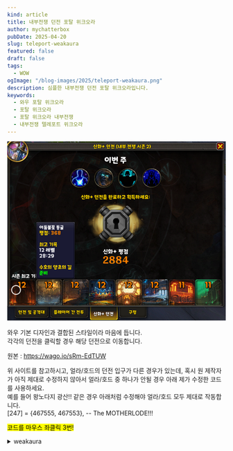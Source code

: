 ```yaml
---
kind: article
title: 내부전쟁 던전 포탈 위크오라
author: mychatterbox
pubDate: 2025-04-20
slug: teleport-weakaura 
featured: false
draft: false
tags:
  - WOW
ogImage: "/blog-images/2025/teleport-weakaura.png"
description: 심플한 내부전쟁 던전 포탈 위크오라입니다.
keywords:
  - 와우 포탈 위크오라
  - 포탈 위크오라
  - 포탈 위크오라 내부전쟁
  - 내부전쟁 텔레포트 위크오라
---
```


![포탈 위크오라](../../assets/blog-images/2025/teleport-weakaura.png)

와우 기본 디자인과 결합된 스타일이라 마음에 듭니다.  
각각의 던전을 클릭할 경우 해당 던전으로 이동합니다.  


원본 : https://wago.io/sRm-EdTUW

위 사이트를 참고하시고, 얼라/호드의 던전 입구가 다른 경우가 있는데, 혹시 원 제작자가 아직 제대로 수정하지 않아서 얼라/호드 중 하나가 안될 경우 아래 제가 수정한 코드를 사용하세요.  
예를 들어 왕노다지 광산!! 같은 경우 아래처럼 수정해야 얼라/호드 모두 제대로 작동합니다.  
[247] = {467555,  467553}, -- The MOTHERLODE!!!

<mark>코드를 마우스 좌클릭 3번!</mark>

<details>
<summary>weakaura</summary>
!WA:2!1Qt3UTXX6fBxGdkbkGJBAW5CAa6gI2yPwAg(VifoUa8pjZeksvsQOeyyqnC3HCNOLZUz2DLevGlWXxCA6T(rq9Qcu0l0JGFcemk6dGVOpa5jOFZm7VdPLv6PhHG4H7(9))ZSZ927rlFKXJm(P8xr0TPJT9z64p7JMDoAHDVoVE5zwp5hgvCVlyxmC(CxS39Ugz89(UEyJdqxC)4FqO3NTkceQUPn7qBc1Bw7UdM0D0B1TTTmSpNo(CId(Ks(mlN)Atpph3D)YVKZR8e7VmIzFzXwCH5Kx5XilwGzUd(cwWY)7wERCWT8PepNh57INIM5AZM9mmY6aBd8jVZ1Fg(mm1BS)85KlUEA7MJNmD8KMJM8UyWfGosa3vTTPgepIn19vCa4uoMkhYWavgn(WU97)kxhSLvpd3mJOOLy3m38XZCSqRWSR1bJG9YPCrBMRhYZ3vYmRZrRC9y(4tUYapdKOjaeSN1T)H7Du)x7tduQmxBqC)EFQUh5mCjeDLZhJeRNiFpxC)p(OFgmNygfz9nGfbK3)935WSxWWUUsV2F)N9r3)1UyR5cd)n)5alDbrHH8WMSZK48GRanBeEbxD39tV5HVf(5mK(Ply2(uJF6tCEKh(cVPUMiWz9Tb(tNFJ4HI)3CB2seaqWIwuBk(1rVo7FNRZdtqH22w2SV6E37Ep4DYNgkDTAE0KHo)LIhI8bBhYJOFmXWZSvt4N)SKxKlWgIh(7FRmK67cKO3iEpp0JmFfOPmBWOJNapS1GHd6EZdzGEXH5kbG6cX4bWFVoqjOEopCpg5sT)jFKbyHqAtMKs3d50Bfp7CBMXXmKZRooyXBJOJWJo8Oj97nO7BKs5uhUk68X9gmO7OPTgozYWdg1B)NnjgRXKlX)MaL6BtPuNrCjZSWN8)82fw2NVhd)d(yQ(Qd)ZkKVuvPIXFXBG4R9TcSWMVI)iUK82z(EE20HG7gImfKyIjr)ukeL8GR5)muXE9IqSfgM3W)zhEWcpkrazOCDf)h9X0fEM)vT4Rnf4owhzHFGyzFcq)pwaxlWaHzMZmXKfME)(ww2iJ)WR5jduiHIzos3c56(PJw6B5rYiEHf8cRtM5bKJ69P38ImJep53MTEH3jwn1gmXipB2Vn7tFAliluNdvlxWgYx48qGkndkejQlzcj58mIzKLo2qLdEYeeWxBeKBY8(IzY017)Ad7PYLMTiqA)xCd5I)2)TN8eTdWuJNShZ21Bjqhkotg4H9jZyi2QmzSSbnxRFVwJAo67MoO5bD1EQwwoop2vRJpDb2MQnbBH58wRLWH4MncpjzauMU)ZtsKxKjdzUg12lceptmnJg8xmoTzyiqFpgu)zRSI)jBUuIY2cesIv(dqo9mMypww9cic4uxIHegeeNT1pkGn8pqpBdVq3AL7YuV45vlSZlaC)XkvQwPuLxMJd6(mYsTwGNXknSvkxxcBXcfQxqc7etS23age8fAhsOuGfyfKQwtIuPkfRukejguFrZEo3wOnHav0sHKQSFaX1ZLd(HiQbIrqk6GufkwUyPsvdubWCgs)XyppcDH2yFAA8QvigVaj7a7f(pgkvqbwzH0v0LDIzu5IseG0fMf2t7zillxfORht(gPH(aBkccRHWU0yulM(LcXWesMxcLuuKLQXuVqTay5L4EcyJEF0VAJyjQEaoe8cHLAaX)sKneGV0r1fwnwSkeyFhdPTlHumFitGHpFnov6fArOeevjPCOt5RqgCpdZbkoCR((Jblgu8r4(7WqyQnlnRkwRIu8Q2OEJDK8QPVUjHAyR6XlwRCmSbQculZ2yjY3sBSfAbeRrvIgbSQfIvJcfIZryiILwhOEGNk8nI5sGVPheXR1Xw)01OD1yyBKWpE(sBaJw(q0UfWnEF81qTymQHUZtxbLs0nvHSEScumoXTlu6EgO(lvbFNyWdIdpYbkwd2kyOcgOfAJDim8T646lghrHYnAevmOA5q7pqtTr22NQ9myysL4OYshMeuOgMjg6RBXdg6kNAccCHoskyvuMzxUr5DQf4aAdL8944ngAwOAjBupsSQfiwDqStnXqFfnrNwSQpUXojeSUReb2nVekDWuQovQqcHjixquTGJX3GSuJNlvOEckFa6CHqB7RwEbs7JQgVtG7Fa2YdKaWUd9S6JiQKUKuOlVt5s1cCSJWWSKunpBTVge9lHsF7Q13gYOvDevUtOkIturTrcfAm0PlQYpJ4V8mcFuwvDljk8q1MmDyOBvOs6d(gifoIYqvddm927QaD48GcsWeVGJddZAQK1uQsLOOI6HfwGXzECh0LivDSs1yNrqggmKh2C9i6kjvTVgAmbUQryxL4RYb1q427DcIAgkMxcCU7cJYOBcBVIQ9eTVYNE6kqDvWFNc3r8HzFp1102rrmRwkPtZKrIBylk(RWUQLJgJOy9CAvQvPu1AkTyGHirw(QHXvlK0vh1Ka6ABcGtCvHVsWal12PA1Q500elkhhPCWWjpR7O(d709Z)8pxLxfJ9svIr5ikmCltTmEPk1skz2qTEWKTMJprPJGGKJrR0H9VbT5rQDRuJbLL6TqRvCVCWSgLRwPsTGS7oyTHG9NbwudSk41JbVQsrMMWKQ4LQnAbCQgJtG1iAsRjeO4km9bbyOkAnIrlWUFi050hphyOcS1ledBy3neDHppAc6C6zQQ21lgJqy8dVvJurC1HK616QuUHmwTCTDaNqG7cYrpd7AUlu68XwyKjKLTpA5mIQrOrXBdxpihwAqo2MhKOAkQflTLIJNgG1HOjIoejCQQ1REPyu2jcfOcitoGlHERbmWiqqA7CR1B6vPqPW(mL2jWV00AbKg9yeuHthg4A5kvuQgHsOW0c2w1PyQjeIX7hd79tbNGrO4b8HJB1bDonS4qp6C(MUW7cMBlemSGy)t7TwOrLAvUJ05aFM9LsYmI4QU9IGUGCvOEzLaFGg(RhUuPqLydvTunovlovoyEfoOHLZg5pBfSjS5yTdTTvBkxPqXyA3ir7Rl9zyzlkveke7csgczFQPVHgSxDEe)zRP1LJWkCRlhzzGwk6EJxG0xjsIxD7vFMi7uQDmKLRe3bBmmrf9WUFm0t4T6ZP1M4j4qxy7jQJlxnCWeaZkbJl3MWZEMbBvaA9arIRTZKGGxb3cNylGhWUfbuwJjvIzsX4r2MBbBEwRTfEUQHoC0tocbv7oeMuITkQTgcQABOThNcQmRAS0LOVbpEf0jijNPIqHyMLO3eFk3nO7fdbUuTeXmJ5LTpB9qMQLc2YqjOJt9AR1BFp(gAwKCMkaKFC6uUl4caX5ItKe69V12Am5iC)4l1WuJxUHtzya3C(unKpdnftplpXyDyg67zaSZGFqD8Zmj8WsGbReNTQMb)K4iUAlHU5Wap5H(fyKlwt3edJ(FS8CIfdI57WPKB(SRZfXbDmwCkSCTps5gbbh8ZqPyUOhnK2o4CPHNxk(5dS96dJ0tX8JlPS85VmMtrgMawUBpOaeS9lYL4T2oIibNMt7PnnmgsDZ3ZvSOVnewBSv2wa4W4HgtBBcLHWGLW9OEz3o(uFc)JFOP7YpZw(g17Ypv6TY2StNHdM2FyZoD7KD7uGl9urpcCxzwlT(yiuSj4PCZFmYt3C)2Dsi3jvGyztCytAW8hA8t5ElLxK)iH)yBTNcU1qZt211ftiU2fRd144aPsLCAzL0jBUubFHMz5PF10YkiWj4S1aiaTC7BxL)G0itsu3SBEivA(fFAGCAi2IIPC3INlmbP8pRBgay5ilaDZXbRJtuOWgd2sbXru2DoCjPXkC9TBfUDlyG6Tvpi1A5mKxFB9t5jyBTTm0oSsss(YHxKQKoC4xmc5dKOE6G88(XoAbVqY0CAgXyPrOAuO6uUBL0Ag2RNHknlPSjBLGY5eqPCySppba5xcVQZl2()tEJ0S1bXebOYpyvh3yAkpdA5hjqCsWwZFUe6xWRcN64LLedsfPeRCAH0mBpQmbUPqoKaj2ngpVnMtsESlS7misr8nFCdKR1GjS22E2S2we9tDHaw6QoqqdWC(YJC2mH98ye4NGSYRjXbwOXFiGLaj0Rnb5yDgXbsAGSD(hCtPwKmbtuLAZgDjHIn(504FaqLsuBIBqhNZuR8bb6WMrWtGUuEeND75o8COPuOHugHNeGNbtJllhMMFPC0pnG93HORFzkkjQYu6AbXTB6jA)bT2b1gJVtffIjQO7d)r3Ij59tpzO)HcWMg4BbtHeVD3FD)(2RjkPr(dXkVGpbKixpizJZNwWo(NK8DWUpS3A9C1OfPz7AzrjfZKwMb(lfFyoiE4FuRW6nusclmzch2TYQL9d0hnyQM0k3DI2I6F8Xe3(UbAYPfZbtTPva(VesNLlgeMucsE3GX(Kw7KJcMpXmD3jXnnHP3j5wCpbMUxZE972z6GHtM(1dgE8G)Fq4tmO6FYe(04WWlrqQhDXecFWS)O1a503)jt4h1TzNVtiJftlMBkgojbgBAF(w3XggPd6fZcNsujjQ42Ek3WXY3CopNT4FKnrs0(42ly)lO(YgQsj2W0l38GsscW3AyKyfpTui1vNms8nMZtGrgyEP9RU5Iki((e2u8A7pGpvYjx7nWNqJ0wiWWU(iZ8HXte5olC9gNapEhwasYnk)7aueRwdyEoYTtHaw97I4660i985BOSFaXsR1pV4lUBrl3nJVsqJBqlT2tLb(8UNQrAQ4qCfG81u5UT7L4NVpu0J3CUkNclh((5wQ92hrjEsB4pYBeCFx0(NFk0G89(Q4XxwOBeEhzGSyiPyokPlwY6uvobENsu4mzmgg33WDInhGT0XeRTI4R4gQiq8FydcZt04EmowBVTG)WiSQXbPVqhHNLtcNA63Be9YoPFtygHC0hPhNZr(izjDLbpluy3wOI3w3xaH1mj3wdpETNn2njT8sLhaLBuTz3O2hCsmPB)UhoC0KPtgoTZrd2V7Wb5uo3K0UT0naJpIS1tRcZMsV3b(oVtnnpxjYPLpF(G6)HNMG4jIuBov5x1O4D4NjZMoIPB((tMXp0BxZ1U8teQ5vmXhuNFDWU5V4vH(ft(DmKFDf5718xF)h15NpfJDAYVnvEJ4rxMZGxmNSitRlTTxE4dkKV8plVGAI9dYj3SXTh1T7Grilht09C(KqAZNqRdXLxb2WCMlE5zy2OI5lKVWvE26bx9WF99(p)KSedN)MpWnLsCTodD(hyBach(KRNZLHXE8RQ3dgDEWDc03dKUHoIl3vMs(eJR7S)p4UZfl1hVABgHY5m2CuIR)hIswksLQDJ5E38WBk8g(5lY)6n8R32V6THzAIRYjGSir9vCyeMZcT4XeceV5p8RU5F5MF6M)vy5s1NCLE0LknZ1eQ8Usc)6tVgwQJf(DxZ3eA)6ASaB(i3zvZxSr(6p6S)RV9)n
</details>